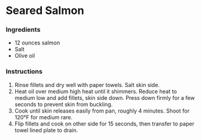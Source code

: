 # Seared Salmon

### Ingredients

- 12 ounces salmon
- Salt
- Olive oil

### Instructions

1. Rinse fillets and dry well with paper towels. Salt skin side.
2. Heat oil over medium high heat until it shimmers. Reduce heat to medium low and add fillets, skin side down. Press down firmly for a few seconds to prevent skin from buckling.
3. Cook until skin releases easily from pan, roughly 4 minutes. Shoot for 120&deg;F for medium rare.
4. Flip fillets and cook on other side for 15 seconds, then transfer to paper towel lined plate to drain.
